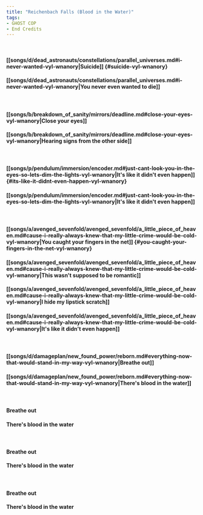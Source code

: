 ```yaml
---
title: "Reichenbach Falls (Blood in the Water)"
tags:
- GHOST COP
- End Credits
---
```

&nbsp;
#### [[songs/d/dead_astronauts/constellations/parallel_universes.md#i-never-wanted-vyl-wnanory|Suicide]] {#suicide-vyl-wnanory}
#### [[songs/d/dead_astronauts/constellations/parallel_universes.md#i-never-wanted-vyl-wnanory|You never even wanted to die]]
&nbsp;
#### [[songs/b/breakdown_of_sanity/mirrors/deadline.md#close-your-eyes-vyl-wnanory|Close your eyes]]
#### [[songs/b/breakdown_of_sanity/mirrors/deadline.md#close-your-eyes-vyl-wnanory|Hearing signs from the other side]]
&nbsp;
#### [[songs/p/pendulum/immersion/encoder.md#just-cant-look-you-in-the-eyes-so-lets-dim-the-lights-vyl-wnanory|It's like it didn't even happen]] {#its-like-it-didnt-even-happen-vyl-wnanory}
#### [[songs/p/pendulum/immersion/encoder.md#just-cant-look-you-in-the-eyes-so-lets-dim-the-lights-vyl-wnanory|It's like it didn't even happen]]
&nbsp;
#### [[songs/a/avenged_sevenfold/avenged_sevenfold/a_little_piece_of_heaven.md#cause-i-really-always-knew-that-my-little-crime-would-be-cold-vyl-wnanory|You caught your fingers in the net]] {#you-caught-your-fingers-in-the-net-vyl-wnanory}
#### [[songs/a/avenged_sevenfold/avenged_sevenfold/a_little_piece_of_heaven.md#cause-i-really-always-knew-that-my-little-crime-would-be-cold-vyl-wnanory|This wasn't supposed to be romantic]]
#### [[songs/a/avenged_sevenfold/avenged_sevenfold/a_little_piece_of_heaven.md#cause-i-really-always-knew-that-my-little-crime-would-be-cold-vyl-wnanory|I hide my lipstick scratch]]
#### [[songs/a/avenged_sevenfold/avenged_sevenfold/a_little_piece_of_heaven.md#cause-i-really-always-knew-that-my-little-crime-would-be-cold-vyl-wnanory|It's like it didn't even happen]]
&nbsp;
#### [[songs/d/damageplan/new_found_power/reborn.md#everything-now-that-would-stand-in-my-way-vyl-wnanory|Breathe out]]
#### [[songs/d/damageplan/new_found_power/reborn.md#everything-now-that-would-stand-in-my-way-vyl-wnanory|There's blood in the water]]
&nbsp;
#### Breathe out
#### There's blood in the water
&nbsp;
#### Breathe out
#### There's blood in the water
&nbsp;
#### Breathe out
#### There's blood in the water
